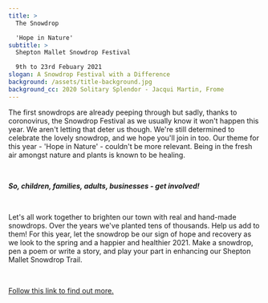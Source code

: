 ```yaml
---
title: >
  The Snowdrop

  'Hope in Nature'
subtitle: >
  Shepton Mallet Snowdrop Festival

  9th to 23rd Febuary 2021
slogan: A Snowdrop Festival with a Difference
background: /assets/title-background.jpg
background_cc: 2020 Solitary Splendor - Jacqui Martin, Frome
---
```

The first snowdrops are already peeping through but sadly, thanks to coronovirus, the Snowdrop Festival as we usually know it won't happen this year. We aren't letting that deter us though. We're still determined to celebrate the lovely snowdrop, and we hope you'll join in too. Our theme for this year - 'Hope in Nature' - couldn't be more relevant. Being in the fresh air amongst nature and plants is known to be healing.

<br/>

​***So, children, families, adults, businesses - get involved!***

<br/>

​Let's all work together to brighten our town with real and hand-made snowdrops. Over the years we've planted tens of thousands. Help us add to them!  For this year, let the snowdrop be our sign of hope and recovery as we look to the spring and a happier and healthier 2021. Make a snowdrop, pen a poem or write a story, and play your part in enhancing our Shepton Mallet Snowdrop Trail. 

<br/>

[Follow this link to find out more.](/get-involved.html)